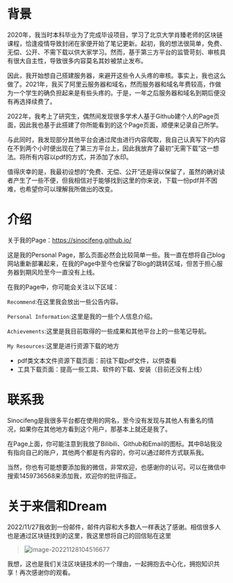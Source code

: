 # 背景

2020年，我当时本科毕业为了完成毕设项目，学习了北京大学肖臻老师的区块链课程，恰逢疫情导致封闭在家便开始了笔记更新。起初，我的想法很简单，免费、无偿、公开、不需下载以供大家学习。然而，基于第三方平台的监管苛刻、审核具有很大自主性，导致很多内容莫名其妙被禁止发布。

因此，我开始想自己搭建服务器，来避开这些令人头疼的审核。事实上，我也这么做了。2021年，我买了阿里云服务器和域名，然而服务器和域名年费较高，作做为一个学生的确负担起来是有些头疼的。于是，一年之后服务器和域名到期后便没有再选择续费了。

2022年，我考上了研究生，偶然间发现很多学术人基于Github建个人的Page页面，因此我也基于此搭建了你所能看到的这个Page页面，顺便来记录自己所学。

与此同时，我发现部分其他平台会通过爬虫进行内容爬取，我自己认真写下的内容在不到两个小时便出现在了第三方平台上，因此我放弃了最初“无需下载”这一想法。将所有内容以pdf的方式，并添加了水印。

值得庆幸的是，我最初设想的“免费、无偿、公开”还是得以保留了，虽然的确对读者产生了一些不便，但我相信对于能够找到这里的你来说，下载一份pdf并不困难，也希望你可以理解我所做出的改变。

# 介绍

关于我的Page：https://sinocifeng.github.io/

这是我的Personal Page，那么页面必然会比较简单一些。我一直在想将自己blog网站重新部署起来，在我的Page中至今也保留了Blog的跳转区域，但苦于担心服务器到期风险至今一直没有上线。

在我的Page中，你可能会关注以下区域：

`Recommend`:在这里我会放出一些公告内容。

`Personal Information`:这里是我的一些个人信息介绍。

`Achievements`:这里是我目前取得的一些成果和其他平台上的一些笔记导航。

`My Resources`:这里是进行资源下载的地方

- pdf类文本文件资源下载页面：前往下载pdf文件，以供查看
- 工具下载页面：提高一些工具、软件的下载、安装（目前还没有上线）

# 联系我

Sinocifeng是我很多平台都在使用的网名，至今没有发现与其他人有重名的情况，如果你在其他地方看到这个用户，那基本上就还是我了。

在Page上面，你可能注意到我放了Bilibili、Github和Email的图标。其中B站我没有指向自己的账户，其他两个都是有内容的，你可以通过邮件方式联系我。

当然，你也有可能想要添加我的微信，非常欢迎，也感谢你的认可。可以在微信中搜索1459736568来添加我，欢迎你的批评指正。

# 关于来信和Dream

2022/11/27我收到一份邮件，邮件内容和大多数人一样表达了感谢。相信很多人也是通过区块链找到的这里，我这里想将自己的回信贴在这里

> ![image-20221128104516677](https://github.com/Sinocifeng/Sinocifeng.github.io/blob/master/assets/images/image-20221128104516677.png)

我想，这也是我们关注区块链技术的一个理由，一起拥抱去中心化，拥抱知识共享！再次感谢你的观看。
